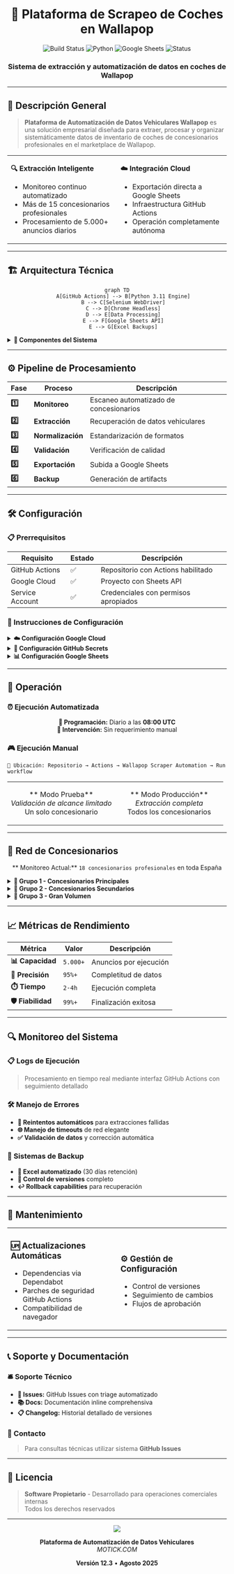 <div align="center">

# 🚗 Plataforma de Scrapeo de Coches en Wallapop

<p>
<img src="https://img.shields.io/badge/Build-Passing-brightgreen?style=for-the-badge&logo=github" alt="Build Status">
<img src="https://img.shields.io/badge/Python-3.11+-blue?style=for-the-badge&logo=python&logoColor=white" alt="Python">
<img src="https://img.shields.io/badge/Google%20Sheets-Integrado-34a853?style=for-the-badge&logo=google-sheets&logoColor=white" alt="Google Sheets">
<img src="https://img.shields.io/badge/Status-Automatizado-orange?style=for-the-badge" alt="Status">
</p>

### Sistema de extracción y automatización de datos en coches de Wallapop

</div>

---

## 🎯 Descripción General

> **Plataforma de Automatización de Datos Vehiculares Wallapop** es una solución empresarial diseñada para extraer, procesar y organizar sistemáticamente datos de inventario de coches de concesionarios profesionales en el marketplace de Wallapop.

<table>
<tr>
<td width="50%">

**🔍 Extracción Inteligente**

- Monitoreo continuo automatizado
- Más de 15 concesionarios profesionales
- Procesamiento de 5.000+ anuncios diarios

</td>
<td width="50%">

**☁️ Integración Cloud**

- Exportación directa a Google Sheets
- Infraestructura GitHub Actions
- Operación completamente autónoma

</td>
</tr>
</table>

---

## 🏗️ Arquitectura Técnica

<div align="center">

```mermaid
graph TD
    A[GitHub Actions] --> B[Python 3.11 Engine]
    B --> C[Selenium WebDriver]
    C --> D[Chrome Headless]
    D --> E[Data Processing]
    E --> F[Google Sheets API]
    E --> G[Excel Backups]
```

</div>

<details>
<summary><strong>🔧 Componentes del Sistema</strong></summary>

```bash
Entorno de Producción
├── 🚀 GitHub Actions (Pipeline CI/CD)
├── 🐍 Python 3.11 (Motor de Procesamiento)
├── 🌐 Selenium WebDriver (Automatización de Navegador)
├── 📊 Google Sheets API (Almacenamiento de Datos)
└── 🖥️ Chrome Headless (Motor de Renderizado)
```

</details>

---

## ⚙️ Pipeline de Procesamiento

<div align="center">

| Fase | Proceso | Descripción |
|------|---------|-------------|
| **1️⃣** | **Monitoreo** | Escaneo automatizado de concesionarios |
| **2️⃣** | **Extracción** | Recuperación de datos vehiculares |
| **3️⃣** | **Normalización** | Estandarización de formatos |
| **4️⃣** | **Validación** | Verificación de calidad |
| **5️⃣** | **Exportación** | Subida a Google Sheets |
| **6️⃣** | **Backup** | Generación de artifacts |

</div>

---

## 🛠️ Configuración

### 📋 Prerrequisitos

<div align="center">

| Requisito | Estado | Descripción |
|-----------|--------|-------------|
| GitHub Actions | ✅ | Repositorio con Actions habilitado |
| Google Cloud | ✅ | Proyecto con Sheets API |
| Service Account | ✅ | Credenciales con permisos apropiados |

</div>

### 🔧 Instrucciones de Configuración

<details>
<summary><strong>☁️ Configuración Google Cloud</strong></summary>

```bash
# Habilitar APIs requeridas
gcloud services enable sheets.googleapis.com
gcloud services enable drive.googleapis.com

# Crear cuenta de servicio
gcloud iam service-accounts create wallapop-scraper-bot \
    --display-name="Cuenta de Servicio Wallapop Scraper"
```

</details>

<details>
<summary><strong>🔐 Configuración GitHub Secrets</strong></summary>

**Ubicación:** `Repositorio → Settings → Secrets and Variables → Actions`

| Secret | Descripción |
|--------|-------------|
| `GOOGLE_CREDENTIALS_JSON` | Credenciales JSON completas |
| `GOOGLE_SHEET_ID` | ID del documento objetivo |

</details>

<details>
<summary><strong>📊 Configuración Google Sheets</strong></summary>

1. **Crear** nuevo documento Google Sheets
2. **Compartir** con email de cuenta de servicio (Editor)
3. **Extraer** Sheet ID de la URL
4. **Configurar** como secret `GOOGLE_SHEET_ID`

</details>

---

## 🚀 Operación

### ⏰ Ejecución Automatizada

<div align="center">

**📅 Programación:** Diario a las **08:00 UTC**  
**🤖 Intervención:** Sin requerimiento manual

</div>

### 🎮 Ejecución Manual

```
📍 Ubicación: Repositorio → Actions → Wallapop Scraper Automation → Run workflow
```

<table>
<tr>
<td align="center" width="50%">

** Modo Prueba**  
*Validación de alcance limitado*  
Un solo concesionario

</td>
<td align="center" width="50%">

** Modo Producción**  
*Extracción completa*  
Todos los concesionarios

</td>
</tr>
</table>

---

## 🏢 Red de Concesionarios

<div align="center">

** Monitoreo Actual:** `18 concesionarios profesionales` en toda España

</div>

<details>
<summary><strong>🥇 Grupo 1 - Concesionarios Principales</strong></summary>

| Concesionario | Volumen Aprox. |
|--------------|----------------|
| DURSAN D. | ~400 anuncios |
| Beatriz D. | ~400 anuncios |
| GESTICAR G. | ~200 anuncios |
| Garage Club C. | ~100 anuncios |

</details>

<details>
<summary><strong>🥈 Grupo 2 - Concesionarios Secundarios</strong></summary>

| Concesionario | Volumen Aprox. |
|--------------|----------------|
| Red MundiCars | ~800 anuncios |
| OCASIONPLUS E. | ~1.500 anuncios |
| Red CRESTANEVADA | ~1.200 anuncios |

</details>

<details>
<summary><strong>🥉 Grupo 3 - Gran Volumen</strong></summary>

| Concesionario | Volumen Aprox. |
|--------------|----------------|
| GRUPO O. | ~2.000+ anuncios |
| INTEGRAL MOTION | ~1.000 anuncios |
| FlexCar | ~2.000+ anuncios |

</details>

---

## 📈 Métricas de Rendimiento

<div align="center">

| Métrica | Valor | Descripción |
|---------|-------|-------------|
| **📊 Capacidad** | `5.000+` | Anuncios por ejecución |
| **🎯 Precisión** | `95%+` | Completitud de datos |
| **⏱️ Tiempo** | `2-4h` | Ejecución completa |
| **🛡️ Fiabilidad** | `99%+` | Finalización exitosa |

</div>

---

## 🔍 Monitoreo del Sistema

### 📋 Logs de Ejecución
> Procesamiento en tiempo real mediante interfaz GitHub Actions con seguimiento detallado

### 🛠️ Manejo de Errores
- **🔄 Reintentos automáticos** para extracciones fallidas
- **🌐 Manejo de timeouts** de red elegante  
- **✅ Validación de datos** y corrección automática

### 💾 Sistemas de Backup
- **📁 Excel automatizado** (30 días retención)
- **🔄 Control de versiones** completo
- **↩️ Rollback capabilities** para recuperación

---

## 🔧 Mantenimiento

<table>
<tr>
<td width="50%">

### 🆙 Actualizaciones Automáticas
- Dependencias via Dependabot
- Parches de seguridad GitHub Actions  
- Compatibilidad de navegador

</td>
<td width="50%">

### ⚙️ Gestión de Configuración
- Control de versiones
- Seguimiento de cambios
- Flujos de aprobación

</td>
</tr>
</table>

---

## 📞 Soporte y Documentación

### 🛎️ Soporte Técnico
- **📝 Issues:** GitHub Issues con triage automatizado
- **📚 Docs:** Documentación inline comprehensiva  
- **📋 Changelog:** Historial detallado de versiones

### 📧 Contacto
> Para consultas técnicas utilizar sistema **GitHub Issues**

---

## 📄 Licencia

> **Software Propietario** - Desarrollado para operaciones comerciales internas  
> Todos los derechos reservados

---

<div align="center">

<img src="https://img.shields.io/badge/Wallapop-Plataforma%20Empresarial-FF6B35?style=for-the-badge&logo=data:image/svg+xml;base64,PHN2ZyB3aWR0aD0iMjQiIGhlaWdodD0iMjQiIHZpZXdCb3g9IjAgMCAyNCAyNCIgZmlsbD0ibm9uZSIgeG1sbnM9Imh0dHA6Ly93d3cudzMub3JnLzIwMDAvc3ZnIj4KPHBhdGggZD0iTTEyIDJMMTMuMDkgOC4yNkwyMCA5TDEzLjA5IDE1Ljc0TDEyIDIyTDEwLjkxIDE1Ljc0TDQgOUwxMC45MSA4LjI2TDEyIDJaIiBmaWxsPSJ3aGl0ZSIvPgo8L3N2Zz4K">

**Plataforma de Automatización de Datos Vehiculares**  
*MOTICK.COM*

**Versión 12.3** • **Agosto 2025**

</div>
